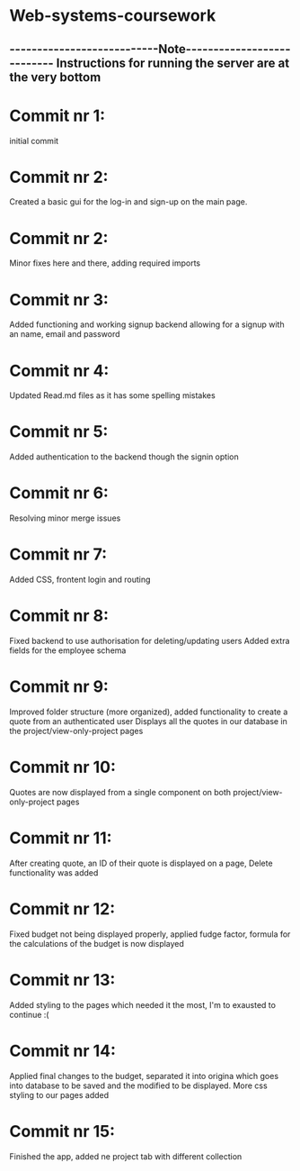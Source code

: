 # Web-systems-coursework

---------------------------Note---------------------------
Instructions for running the server are at the very bottom
----------------------------------------------------------

# Commit nr 1:
initial commit

# Commit nr 2: 
Created a basic gui for the log-in and sign-up on the main page.


# Commit nr 2: 
Minor fixes here and there, adding required imports

# Commit nr 3:
Added functioning and working signup backend allowing for a signup with an name, email and password


# Commit nr 4:
Updated Read.md files as it has some spelling mistakes

# Commit nr 5:
Added authentication to the backend though the signin option

# Commit nr 6:
Resolving minor merge issues

# Commit nr 7:
Added CSS, frontent login and routing

# Commit nr 8:
Fixed backend to use authorisation for deleting/updating users
Added extra fields for the employee schema

# Commit nr 9:
Improved folder structure (more organized), added functionality to create a quote from an authenticated user
Displays all the quotes in our database in the project/view-only-project pages

# Commit nr 10:
Quotes are now displayed from a single component on both project/view-only-project pages

# Commit nr 11:
After creating quote, an ID of their quote is displayed on a page, Delete functionality was added

# Commit nr 12:
Fixed budget not being displayed properly, applied fudge factor, formula for the calculations of the budget is now displayed

# Commit nr 13:
Added styling to the pages which needed it the most, I'm to exausted to continue :(

# Commit nr 14: 
Applied final changes to the budget, separated it into origina which goes into database to be saved and the modified to be displayed.
More css styling to our pages added

# Commit nr 15:
Finished the app, added ne project tab with different collection
